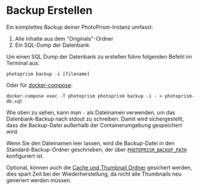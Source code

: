 # Backup Erstellen

Ein komplettes Backup deiner PhotoPrism-Instanz umfasst:

1. Alle Inhalte aus dem "Originals"-Ordner
2. Ein SQL-Dump der Datenbank

Um einen SQL Dump der Datenbank zu erstellen führe folgenden Befehl im Terminal aus:

```
photoprism backup -i [filename]
```

Oder für [docker-compose](https://docs.photoprism.app/getting-started/docker-compose/):

```
docker-compose exec -T photoprism photoprism backup -i - > photoprism-db.sql
```

Wie oben zu sehen, kann man `-` als Dateinamen verwenden, um das Datenbank-Backup nach stdout zu schreiben.
Damit wird sichergestellt, dass die Backup-Datei außerhalb der Containerumgebung gespeichert wird.

Wenn Sie den Dateinamen leer lassen, wird die Backup-Datei in den Standard-Backup-Ordner geschrieben, der über [`PHOTOPRISM_BACKUP_PATH`](https://docs.photoprism.app/getting-started/config-options/#storage-folders) konfiguriert ist.

Optional, können auch die [Cache und Thumbnail Ordner](./folders.md)  gesichert werden, dies spart Zeit bei der Wiederherstellung, da nicht alle Thumbnails neu generiert werden müssen.
